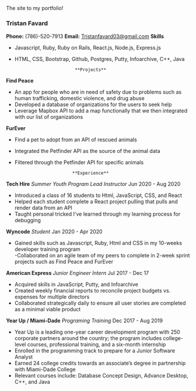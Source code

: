 ## 

The site to my portfolio!
### Tristan Favard

**Phone:** (786)-520-7913                       **Email:** Tristanfavard03@gmail.com
                             **Skills**
                             
- Javascript, Ruby, Ruby on Rails, React.js, Node.js, Express.js
- HTML, CSS, Bootstrap, Github, Postgres, Putty, Infoarchive, C++, Java
                             
                             **Projects**
                             
**Find Peace**
- An app for people who are in need of safety due to problems such as human trafficking, domestic violence, and drug abuse
- Developed a database of organizations for the users to seek help
- Leverage Mapbox API to add a map functionally that we then integrated with our list of organizations

**FurEver**
- Find a pet to adopt from an API of rescued animals
- Integrated the Petfinder API as the source of the animal data
- Filtered through the Petfinder API for specific animals 

                            **Experience**
                            
**Tech Hire**
*Summer Youth Program Lead Instructor*
Jun 2020 - Aug 2020
- Introduced a class of 16 students to Html, JavaScript, CSS, and React 
- Helped each student complete a React project pulling that pulls and render data from an API
- Taught personal tricked I've learned through my learning process for debugging

**Wyncode**
*Student*
Jan 2020 - Apr 2020
- Gained skills such as Javascript, Ruby, Html and CSS in my 10-weeks developer training program  
-Collaborated on an agile team of my peers to complete in 2-week sprint projects such as Find Peace and FurEver 

**American Express**
*Junior Engineer Intern*
Jul 2017 - Dec 17
- Acquired skills in JavaScript, Putty, and Infoarchive 
- Created weekly financial reports to reconcile project budgets vs. expenses for multiple directors 
- Collaborated strategically daily to ensure all user stories are completed as a minimal viable product 

**Year Up / Miami-Dade**
*Programing Training*
Dec 2017 - Aug 2019
- Year Up is a leading one-year career development program with 250 corporate partners around the country; 
  the program includes college-level courses, professional training, and a six-month internship
- Enrolled in the programming track to prepare for a Junior Software Analyst  
- Earned 24 college credits towards an associate’s degree in partnership with Miami-Dade College 
- Relevant courses include: Database Concept Design, Advance Desktop, C++, and Java
